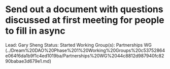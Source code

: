 # Send out a document with questions discussed at first meeting for people to fill in async

Lead: Gary Sheng
Status: Started
Working Group(s): Partnerships WG (../Dream%20DAO%20Phase%201%20Working%20Groups%20c53752864e064f6da1b9f1c4ed1019ba/Partnerships%20WG%2044c8812d987940fc8290babae3d679e1.md)
